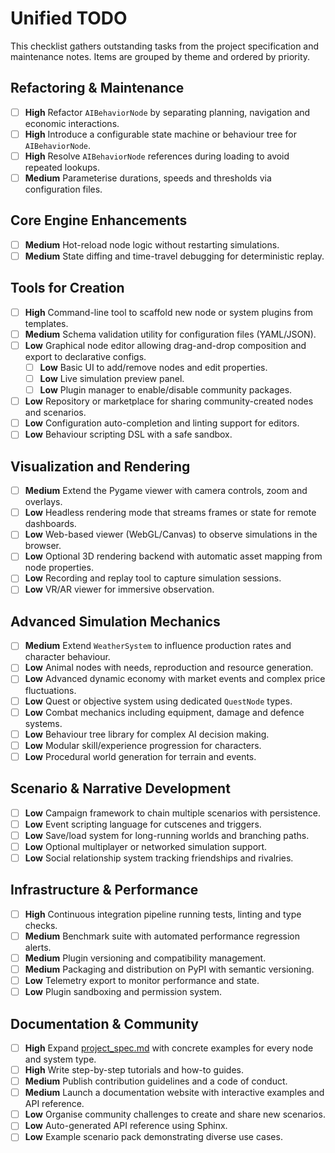 # Unified TODO

This checklist gathers outstanding tasks from the project specification and maintenance notes. Items are grouped by theme and ordered by priority.

## Refactoring & Maintenance
- [ ] **High** Refactor `AIBehaviorNode` by separating planning, navigation and economic interactions.
- [ ] **High** Introduce a configurable state machine or behaviour tree for `AIBehaviorNode`.
- [ ] **High** Resolve `AIBehaviorNode` references during loading to avoid repeated lookups.
- [ ] **Medium** Parameterise durations, speeds and thresholds via configuration files.

## Core Engine Enhancements
- [ ] **Medium** Hot-reload node logic without restarting simulations.
- [ ] **Medium** State diffing and time-travel debugging for deterministic replay.

## Tools for Creation
- [ ] **High** Command-line tool to scaffold new node or system plugins from templates.
- [ ] **Medium** Schema validation utility for configuration files (YAML/JSON).
- [ ] **Low** Graphical node editor allowing drag-and-drop composition and export to declarative configs.
    - [ ] **Low** Basic UI to add/remove nodes and edit properties.
    - [ ] **Low** Live simulation preview panel.
    - [ ] **Low** Plugin manager to enable/disable community packages.
- [ ] **Low** Repository or marketplace for sharing community-created nodes and scenarios.
- [ ] **Low** Configuration auto-completion and linting support for editors.
- [ ] **Low** Behaviour scripting DSL with a safe sandbox.

## Visualization and Rendering
- [ ] **Medium** Extend the Pygame viewer with camera controls, zoom and overlays.
- [ ] **Low** Headless rendering mode that streams frames or state for remote dashboards.
- [ ] **Low** Web-based viewer (WebGL/Canvas) to observe simulations in the browser.
- [ ] **Low** Optional 3D rendering backend with automatic asset mapping from node properties.
- [ ] **Low** Recording and replay tool to capture simulation sessions.
- [ ] **Low** VR/AR viewer for immersive observation.

## Advanced Simulation Mechanics
- [ ] **Medium** Extend `WeatherSystem` to influence production rates and character behaviour.
- [ ] **Low** Animal nodes with needs, reproduction and resource generation.
- [ ] **Low** Advanced dynamic economy with market events and complex price fluctuations.
- [ ] **Low** Quest or objective system using dedicated `QuestNode` types.
- [ ] **Low** Combat mechanics including equipment, damage and defence systems.
- [ ] **Low** Behaviour tree library for complex AI decision making.
- [ ] **Low** Modular skill/experience progression for characters.
- [ ] **Low** Procedural world generation for terrain and events.

## Scenario & Narrative Development
- [ ] **Low** Campaign framework to chain multiple scenarios with persistence.
- [ ] **Low** Event scripting language for cutscenes and triggers.
- [ ] **Low** Save/load system for long-running worlds and branching paths.
- [ ] **Low** Optional multiplayer or networked simulation support.
- [ ] **Low** Social relationship system tracking friendships and rivalries.

## Infrastructure & Performance
- [ ] **High** Continuous integration pipeline running tests, linting and type checks.
- [ ] **Medium** Benchmark suite with automated performance regression alerts.
- [ ] **Medium** Plugin versioning and compatibility management.
- [ ] **Medium** Packaging and distribution on PyPI with semantic versioning.
- [ ] **Low** Telemetry export to monitor performance and state.
- [ ] **Low** Plugin sandboxing and permission system.

## Documentation & Community
- [ ] **High** Expand [project_spec.md](../specs/project_spec.md) with concrete examples for every node and system type.
- [ ] **High** Write step-by-step tutorials and how-to guides.
- [ ] **Medium** Publish contribution guidelines and a code of conduct.
- [ ] **Medium** Launch a documentation website with interactive examples and API reference.
- [ ] **Low** Organise community challenges to create and share new scenarios.
- [ ] **Low** Auto-generated API reference using Sphinx.
- [ ] **Low** Example scenario pack demonstrating diverse use cases.

